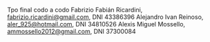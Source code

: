 Tpo final codo a codo
Fabrizio Fabián Ricardini, fabrizio.ricardini@gmail.com, DNI 43386396
Alejandro Ivan Reinoso, aler_925@hotmail.com, DNI 34810526
Alexis Miguel Mossello, ammossello2012@gmail.com, DNI 37300084

